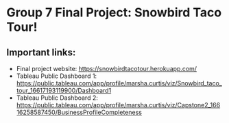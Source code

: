 # Group 7 Final Project:  Snowbird Taco Tour!

## Important links:
- Final project website: https://snowbirdtacotour.herokuapp.com/
- Tableau Public Dashboard 1: https://public.tableau.com/app/profile/marsha.curtis/viz/Snowbird_taco_tour_16617193119900/Dashboard1
- Tableau Public Dashboard 2: https://public.tableau.com/app/profile/marsha.curtis/viz/Capstone2_16616258587450/BusinessProfileCompleteness
